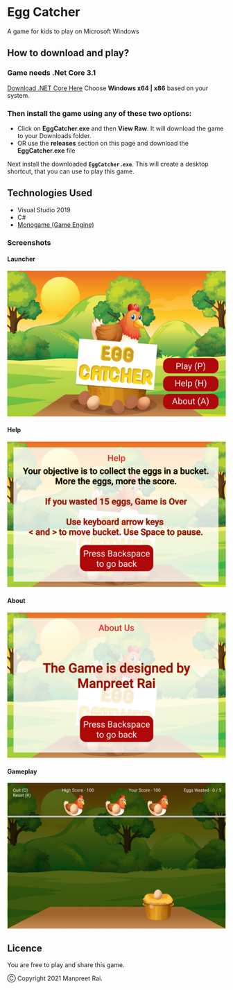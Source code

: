 # Egg Catcher
A game for kids to play on Microsoft Windows

## How to download and play?
### Game needs .Net Core 3.1
[Download .NET Core Here](https://dotnet.microsoft.com/en-us/download/dotnet/3.1)
Choose **Windows x64 | x86** based on your system.

### Then install the game using any of these two options:
- Click on **EggCatcher.exe** and then **View Raw**. It will download the game to your Downloads folder.
- OR use the **releases** section on this page and download the **EggCatcher.exe** file

Next install the downloaded **`EggCatcher.exe`**. This will create a desktop shortcut, that you can use to play this game.

## Technologies Used
- Visual Studio 2019
- C#
- [Monogame (Game Engine)](https://monogame.net/)

### Screenshots
#### Launcher
![Launcher](./screenshots/launcher.png)

#### Help
![Help](./screenshots/help.png)

#### About
![About](./screenshots/about.png)

#### Gameplay
![Gameplay](./screenshots/gameplay.png)

## Licence
You are free to play and share this game.

Ⓒ Copyright 2021 Manpreet Rai.
